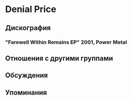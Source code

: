 # Denial Price



## Дискография

### "Farewell Within Remains EP" 2001, Power Metal




## Отношения с другими группами


## Обсуждения


## Упоминания

